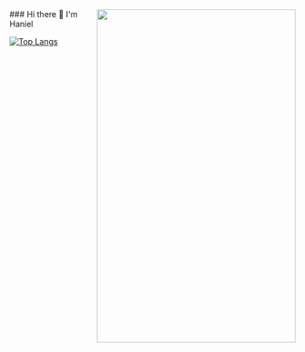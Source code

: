 <img align="right" src="https://i.gifer.com/6M8G.gif" width=350px height=586px/>
### Hi there 👋 I'm Haniel

<!--![Anurag's github stats](https://github-readme-stats.vercel.app/api?username=hanniiel&show_icons=true&theme=radical)-->
[![Top Langs](https://github-readme-stats.vercel.app/api/top-langs/?username=hanniiel&theme=radical&layout=compact)](https://github.com/anuraghazra/github-readme-stats)
<!--
**hanniiel/hanniiel** is a ✨ _special_ ✨ repository because its `README.md` (this file) appears on your GitHub profile.

Here are some ideas to get you started:

- 🔭 I’m currently working on ...
- 🌱 I’m currently learning ...
- 👯 I’m looking to collaborate on ...
- 🤔 I’m looking for help with ...
- 💬 Ask me about ...
- 📫 How to reach me: ...
- 😄 Pronouns: ...
- ⚡ Fun fact: ...
-->
